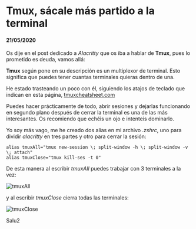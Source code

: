 # **Tmux**, sácale más partido a la terminal
#### 21/05/2020

Os dije en el post dedicado a *Alacritty* que os iba a hablar de **Tmux**, pues lo prometido es deuda, vamos allá:

**Tmux** según pone en su descripción es un multiplexor de terminal. Esto significa que puedes tener cuantas terminales quieras dentro de una.

He estado trasteando un poco con él, siguiendo los atajos de teclado que indican en esta página, [tmuxcheatsheet.com](tmuxcheatsheet.com)

Puedes hacer prácticamente de todo, abrir sesiones y dejarlas funcionando en segundo plano después de cerrar la terminal es una de las más interesantes. Os recomiendo que echéis un ojo e intenteis dominarlo.

Yo soy más vago, me he creado dos alias en mi archivo *.zshrc*, uno para dividir *alacritty* en tres partes y otro para cerrar la sesión:

    alias tmuxAll="tmux new-session \; split-window -h \; split-window -v \; attach"
    alias tmuxClose="tmux kill-ses -t 0"

De esta manera al escribir *tmuxAll* puedes trabajar con 3 terminales a la vez:

![tmuxAll](https://silly-goldberg-68d2eb.netlify.com/tmux-sacale-mas-partido/tmux.png   "TmuxAll")

y al escribir *tmuxClose* cierra todas las terminales:

![tmuxClose](https://silly-goldberg-68d2eb.netlify.com/tmux-sacale-mas-partido/tmuxClose.png   "TmuxClose")

Salu2
